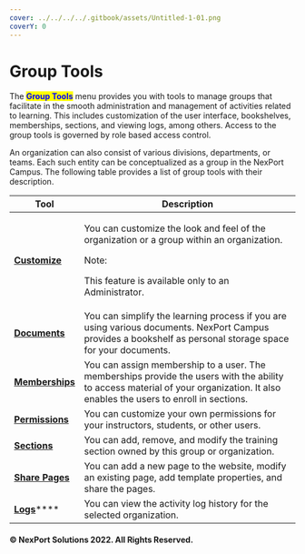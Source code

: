 ```yaml
---
cover: ../../../../.gitbook/assets/Untitled-1-01.png
coverY: 0
---
```


# Group Tools

The <mark style="color:blue;">**Group Tools**</mark> menu provides you with tools to manage groups that facilitate in the smooth administration and management of activities related to learning. This includes customization of the user interface, bookshelves, memberships, sections, and viewing logs, among others. Access to the group tools is governed by role based access control.

An organization can also consist of various divisions, departments, or teams. Each such entity can be conceptualized as a group in the NexPort Campus. The following table provides a list of group tools with their description.

| Tool                                                                                                                                                              | Description                                                                                                                                                                       |
| ----------------------------------------------------------------------------------------------------------------------------------------------------------------- | --------------------------------------------------------------------------------------------------------------------------------------------------------------------------------- |
| ****[**Customize**](https://www.nexportcampus.com/Content/Guides/aweb/Content/Module\_Topics/Campus\_Management/Group\_Tools/Customize/Customize.htm)****         | <p>You can customize the look and feel of the organization or a group within an organization.</p><p>Note:</p><p>This feature is available only to an Administrator.</p>           |
| ****[**Documents**](https://www.nexportcampus.com/Content/Guides/aweb/Content/Module\_Topics/Campus\_Management/Group\_Tools/Documents\_GT/Documents\_GT.htm)**** | You can simplify the learning process if you are using various documents. NexPort Campus provides a bookshelf as personal storage space for your documents.                       |
| ****[**Memberships**](https://www.nexportcampus.com/Content/Guides/aweb/Content/Module\_Topics/Campus\_Management/Group\_Tools/Memberships/Membership.htm)****    | You can assign membership to a user. The memberships provide the users with the ability to access material of your organization. It also enables the users to enroll in sections. |
| ****[**Permissions**](https://www.nexportcampus.com/Content/Guides/aweb/Content/Module\_Topics/Campus\_Management/Group\_Tools/Permissions/Permissions.htm)****   | You can customize your own permissions for your instructors, students, or other users.                                                                                            |
| ****[**Sections**](https://www.nexportcampus.com/Content/Guides/aweb/Content/Module\_Topics/Campus\_Management/Group\_Tools/Sections/Sections.htm)****            | You can add, remove, and modify the training section owned by this group or organization.                                                                                         |
| ****[**Share Pages**](https://www.nexportcampus.com/Content/Guides/aweb/Content/Module\_Topics/Campus\_Management/Group\_Tools/Share\_Pages/Share\_pages.htm)**** | You can add a new page to the website, modify an existing page, add template properties, and share the pages.                                                                     |
| [**Logs**](https://www.nexportcampus.com/Content/Guides/aweb/Content/Module\_Topics/Campus\_Management/Group\_Tools/Logs/Logs.htm)****                            | You can view the activity log history for the selected organization.                                                                                                              |

#### © NexPort Solutions 2022. All Rights Reserved.
